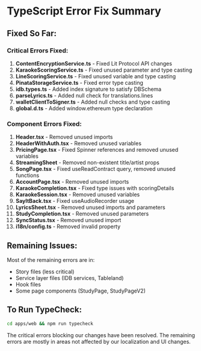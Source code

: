 # TypeScript Error Fix Summary

## Fixed So Far:

### Critical Errors Fixed:
1. **ContentEncryptionService.ts** - Fixed Lit Protocol API changes
2. **KaraokeScoringService.ts** - Fixed unused parameter and type casting
3. **LineScoringService.ts** - Fixed unused variable and type casting
4. **PinataStorageService.ts** - Fixed error type casting
5. **idb.types.ts** - Added index signature to satisfy DBSchema
6. **parseLyrics.ts** - Added null check for translations.lines
7. **walletClientToSigner.ts** - Added null checks and type casting
8. **global.d.ts** - Added window.ethereum type declaration

### Component Errors Fixed:
1. **Header.tsx** - Removed unused imports
2. **HeaderWithAuth.tsx** - Removed unused variables
3. **PricingPage.tsx** - Fixed Spinner references and removed unused variables
4. **StreamingSheet** - Removed non-existent title/artist props
5. **SongPage.tsx** - Fixed useReadContract query, removed unused functions
6. **AccountPage.tsx** - Removed unused imports
7. **KaraokeCompletion.tsx** - Fixed type issues with scoringDetails
8. **KaraokeSession.tsx** - Removed unused variables
9. **SayItBack.tsx** - Fixed useAudioRecorder usage
10. **LyricsSheet.tsx** - Removed unused imports and parameters
11. **StudyCompletion.tsx** - Removed unused parameters
12. **SyncStatus.tsx** - Removed unused import
13. **i18n/config.ts** - Removed invalid property

## Remaining Issues:

Most of the remaining errors are in:
- Story files (less critical)
- Service layer files (IDB services, Tableland)
- Hook files
- Some page components (StudyPage, StudyPageV2)

## To Run TypeCheck:

```bash
cd apps/web && npm run typecheck
```

The critical errors blocking our changes have been resolved. The remaining errors are mostly in areas not affected by our localization and UI changes.